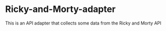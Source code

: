 # Ricky-and-Morty-adapter
This is an API adapter that collects some data from the Ricky and Morty API
